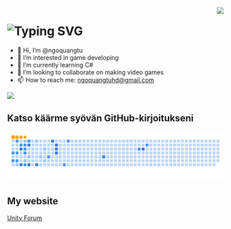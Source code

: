 <img align="right" src="https://visitor-badge.laobi.icu/badge?page_id=salesp07.salesp07" />

<h1 align="left">
    <img src="https://readme-typing-svg.herokuapp.com?font=Pixelify+Sans&pause=2000&size=35&color=555555&width=435&lines=Hi+There!+👋;I'm+Naomi+Le" alt="Typing SVG" /></a>
</h1>

- 👋 Hi, I’m @ngoquangtu
- 👀 I’m interested in game developing
- 🌱 I’m currently learning C#
- 💞️ I’m looking to collaborate on making video games
- 📫 How to reach me: ngoquangtuhd@gmail.com

<div align="left"> 
  <a href="https://www.linkedin.com/in/ng%C3%B4-quang-t%C3%BA-975883276/" target="_blank">
    <img src="https://img.shields.io/badge/LinkedIn-0077B5?style=for-the-badge&logo=linkedin&logoColor=white" target="_blank" />
  </a>
</div>

<!---
NaomiLe1811/NaomiLe1811 is a ✨ special ✨ repository because its `README.md` (this file) appears on your GitHub profile.
You can click the Preview link to take a look at your changes.
--->

## Katso käärme syövän GitHub-kirjoitukseni
![snake gif](https://github.com/NaomiLe1811/NaomiLe1811/blob/output/github-contribution-grid-snake.gif)
## My website 
<div align="left"> 
  <a href="http://ngoquangtu.liveblog365.com/"_blank">
    Unity Forum

  </p>
</div>


